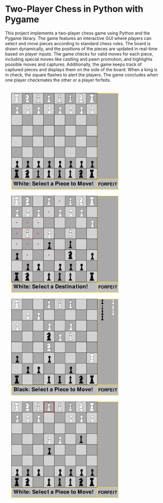 # Two-Player Chess in Python with Pygame

This project implements a two-player chess game using Python and the Pygame library. The game features an interactive GUI where players can select and move pieces according to standard chess rules. The board is drawn dynamically, and the positions of the pieces are updated in real-time based on player inputs. The game checks for valid moves for each piece, including special moves like castling and pawn promotion, and highlights possible moves and captures. Additionally, the game keeps track of captured pieces and displays them on the side of the board. When a king is in check, the square flashes to alert the players. The game concludes when one player checkmates the other or a player forfeits.


<!-- <table style="border-collapse: separate; border-spacing: 20px;">
    <tr>
        <td><img src="images/Screenshot1.png" alt="Screenshot 1" width="350"/></td>
        <td><img src="images/Screenshot2.png" alt="Screenshot 2" width="350"/></td>
    </tr>
    <tr>
        <td><img src="images/Screenshot3.png" alt="Screenshot 3" width="350"/></td>
        <td><img src="images/Screenshot4.png" alt="Screenshot 4" width="350"/></td>
    </tr>
</table>
-->


<!DOCTYPE html>
<html lang="en">
<head>
    <meta charset="UTF-8">
    <meta name="viewport" content="width=device-width, initial-scale=1.0">
    <title>Image Layout Test</title>
    <style>
        .image-container {
            display: flex;
            flex-wrap: wrap;
            gap: 20px;
            padding: 20px;
        }
        .image-container img {
            width: 350px;
        }
    </style>
</head>
<body>
    <div class="image-container">
        <img src="images/Screenshot1.png" alt="Screenshot 1" width="350"/>
        <img src="images/Screenshot2.png" alt="Screenshot 2" width="350"/>
        <img src="images/Screenshot3.png" alt="Screenshot 3" width="350"/>
        <img src="images/Screenshot4.png" alt="Screenshot 4" width="350"/>
    </div>
</body>
</html>
